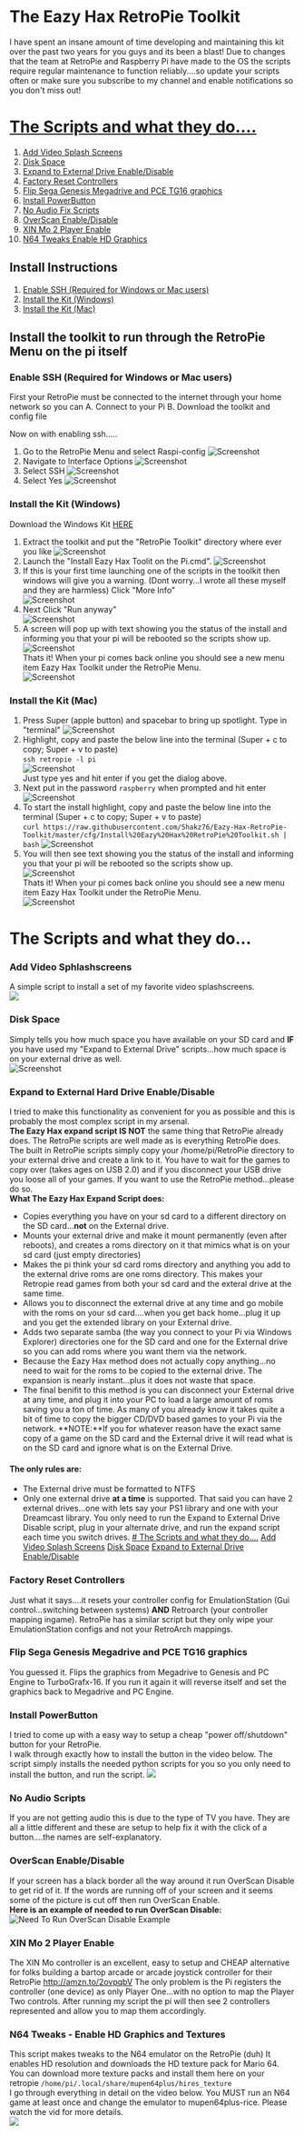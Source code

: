 # The Eazy Hax RetroPie Toolkit
I have spent an insane amount of time developing and maintaining this kit over the past two years for you guys and its been a blast! Due to changes that the team at RetroPie and Raspberry Pi have made to the OS the scripts require regular maintenance to function reliably....so update your scripts often or make sure you subscribe to my channel and enable notifications so you don't miss out! 

[The Scripts and what they do....](https://github.com/Shakz76/Eazy-Hax-RetroPie-Toolkit/blob/master/README.md#the-scripts-and-what-they-do-1)
================================
1. [Add Video Splash Screens](#add-video-sphlashscreens)  
1. [Disk Space](#disk-space)  
1. [Expand to External Drive Enable/Disable](#expand-to-external-hard-drive-enabledisable)  
1. [Factory Reset Controllers](#factory-reset-controllers)
1. [Flip Sega Genesis Megadrive and PCE TG16 graphics](#flip-sega-genesis-megadrive-and-pce-tg16-graphics)
1. [Install PowerButton](#install-powerbutton)
1. [No Audio Fix Scripts](#no-audio-scripts)
1. [OverScan Enable/Disable](#overscan-enabledisable)
1. [XIN Mo 2 Player Enable](#xin-mo-2-player-enable)
1. [N64 Tweaks Enable HD Graphics](#n64-tweaks---enable-hd-graphics-and-textures) 


## Install Instructions
1. [Enable SSH (Required for Windows or Mac users)](#enable-ssh-required-for-windows-or-mac-users)
2. [Install the Kit (Windows)](#install-the-kit-windows)
3. [Install the Kit (Mac)](#install-the-kit-mac)


## Install the toolkit to run through the RetroPie Menu on the pi itself
### Enable SSH (Required for Windows or Mac users)

First your RetroPie must be connected to the internet through your home network so you can
A. Connect to your Pi 
B. Download the toolkit and config file

Now on with enabling ssh.....

1. Go to the RetroPie Menu and select Raspi-config
![Screenshot](/images/ssh1.JPG)
2. Navigate to Interface Options
![Screenshot](/images/ssh2.JPG)
3. Select SSH
![Screenshot](/images/ssh3.JPG)
4. Select Yes
![Screenshot](/images/ssh4.PNG)

### Install the Kit (Windows)

Download the Windows Kit [HERE](https://github.com/Shakz76/Eazy-Hax-RetroPie-Toolkit/raw/master/RetroPie%20Toolkit.zip)
1. Extract the toolkit and put the "RetroPie Toolkit" directory where ever you like
![Screenshot](/images/windows1.PNG)
1. Launch the "Install Eazy Hax Toolit on the Pi.cmd".
![Screenshot](/images/windows2.PNG)
1. If this is your first time launching one of the scripts in the toolkit then windows will give you a warning. (Dont worry...I wrote all these myself and they are harmless) Click "More Info"  
![Screenshot](/images/windows3.PNG)
1. Next Click "Run anyway"  
![Screenshot](/images/windows4.PNG)
1. A screen will pop up with text showing you the status of the install and informing you that your pi will be rebooted so the scripts show up.   
![Screenshot](/images/windows5.PNG)  
Thats it! When your pi comes back online you should see a new menu item Eazy Hax Toolkit under the RetroPie Menu.  
![Screenshot](/images/eazyhaxtoolkit.png)  
  
  
### Install the Kit (Mac)
1. Press Super (apple button) and spacebar to bring up spotlight. Type in "terminal"
![Screenshot](/images/mac1.png)  
1. Highlight, copy and paste the below line into the terminal (Super + c to copy; Super + v to paste)  
```ssh retropie -l pi```  
![Screenshot](/images/mac2.png)  
Just type yes and hit enter if you get the dialog above.  
1. Next put in the password `raspberry` when prompted and hit enter
![Screenshot](/images/mac3.png)  
1. To start the install highlight, copy and paste the below line into the terminal (Super + c to copy; Super + v to paste)  
```curl https://raw.githubusercontent.com/Shakz76/Eazy-Hax-RetroPie-Toolkit/master/cfg/Install%20Eazy%20Hax%20RetroPie%20Toolkit.sh | bash```
![Screenshot](/images/mac4.png)  
1. You will then see text showing you the status of the install and informing you that your pi will be rebooted so the scripts show up.  
![Screenshot](/images/mac5.png)    
Thats it! When your pi comes back online you should see a new menu item Eazy Hax Toolkit under the RetroPie Menu.  
![Screenshot](/images/eazyhaxtoolkit.png)  

# The Scripts and what they do...
### Add Video Sphlashscreens
A simple script to install a set of my favorite video splashscreens.  
[![](http://img.youtube.com/vi/4uWfP_HJuLY/0.jpg)](https://www.youtube.com/watch?v=4uWfP_HJuLY)  
### Disk Space
Simply tells you how much space you have available on your SD card and **IF** you have used my "Expand to External Drive" scripts...how much space is on your external drive as well.  
![Screenshot](/images/diskspace.png)  
### Expand to External Hard Drive Enable/Disable
I tried to make this functionality as convenient for you as possible and this is probably the most complex script in my arsenal.  
**The Eazy Hax expand script IS NOT** the same thing that RetroPie already does. The RetroPie scripts are well made as is everything RetroPie does. The built in RetroPie scripts simply copy your /home/pi/RetroPie directory to your external drive and create a link to it. You have to wait for the games to copy over (takes ages on USB 2.0) and if you disconnect your USB drive you loose all of your games. If you want to use the RetroPie method...please do so.  
**What The Eazy Hax Expand Script does:**
* Copies everything you have on your sd card to a different directory on the SD card...**not** on the External drive.
* Mounts your external drive and make it mount permanently (even after reboots), and creates a roms directory on it that mimics what is on your sd card (just empty directories)
* Makes the pi think your sd card roms directory and anything you add to the external drive roms are one roms directory. This makes your Retropie read games from both your sd card and the exteral drive at the same time.
* Allows you to disconnect the external drive at any time and go mobile with the roms on your sd card....when you get back home...plug it up and you get the extended library on your External drive.
* Adds two separate samba (the way you connect to your Pi via Windows Explorer) directories one for the SD card and one for the External drive so you can add roms where you want them  via the network.
* Because the Eazy Hax method does not actually copy anything...no need to wait for the roms to be copied to the external drive. The expansion is nearly instant...plus it does not waste that space.
* The final benifit to this method is you can disconnect your External drive at any time, and plug it into your PC to load a large amount of roms saving you a ton of time. As many of you already know it takes quite a bit of time to copy the bigger CD/DVD based games to your Pi via the network. 
**NOTE:**If you for whatever reason have the exact same copy of a game on the SD card and the External drive it will read what is on the SD card and ignore what is on the External Drive.  
#### The only rules are:
* The External drive must be formatted to NTFS
* Only one external drive **at a time** is supported. That said you can have 2 external drives...one with lets say your PS1 library and one with your Dreamcast library. You only need to run the Expand to External Drive Disable script, plug in your alternate drive, and run the expand script each time you switch drives.
[# The Scripts and what they do....](#the-scripts-and-what-they-do)
[Add Video Splash Screens](#add-video-sphlashscreens)
[Disk Space](#disk-space)
[Expand to External Drive Enable/Disable](#expand-to-external-hard-drive-enabledisable)

### Factory Reset Controllers
Just what it says....it resets your controller config for EmulationStation (Gui control...switching between systems) **AND** Retroarch (your controller mapping ingame). 
RetroPie has a similar script but they only wipe your EmulationStation configs and not your RetroArch mappings.  
### Flip Sega Genesis Megadrive and PCE TG16 graphics
You guessed it. Flips the graphics from Megadrive to Genesis and PC Engine to TurboGrafx-16. If you run it again it will reverse itself and set the graphics back to Megadrive and PC Engine. 
### Install PowerButton
I tried to come up with a easy way to setup a cheap "power off/shutdown" button for your RetroPie.  
I walk through exactly how to install the button in the video below. The script simply installs the needed python scripts for you so you only need to install the button, and run the script.
[![](http://img.youtube.com/vi/0Z23SA2Dx1U/0.jpg)](https://www.youtube.com/watch?v=0Z23SA2Dx1U)  
### No Audio Scripts
If you are not getting audio this is due to the type of TV you have. They are all a little different and these are setup to help fix it with the click of a button....the names are self-explanatory.
### OverScan Enable/Disable
If your screen has a black border all the way around it run OverScan Disable to get rid of it. 
If the words are running off of your screen and it seems some of the picture is cut off then run OverScan Enable.  
**Here is an example of needed to run OverScan Disable:**
![Need To Run OverScan Disable Example](http://s1.dmcdn.net/JgNeA/1280x720-tni.jpg)  
### XIN Mo 2 Player Enable
The XIN Mo controller is an excellent, easy to setup and CHEAP alternative for folks building a bartop arcade or arcade joystick controller for their RetroPie 
http://amzn.to/2ovpqbV
The only problem is the Pi registers the controller (one device) as only Player One...with no option to map the Player Two controls. After running my script the pi will then see 2 controllers represented and allow you to map them accordingly.  
### N64 Tweaks - Enable HD Graphics and Textures
This script makes tweaks to the N64 emulator on the RetroPie (duh)
It enables HD resolution and downloads the HD texture pack for Mario 64. You can download more texture packs and install them here on your retropie
```/home/pi/.local/share/mupen64plus/hires_texture```  
I go through everything in detail on the video below. You MUST run an N64 game at least once and change the emulator to mupen64plus-rice. Please watch the vid for more details.  
[![](http://img.youtube.com/vi/8fX2KWw8lH4/0.jpg)](https://www.youtube.com/watch?v=8fX2KWw8lH4)  
